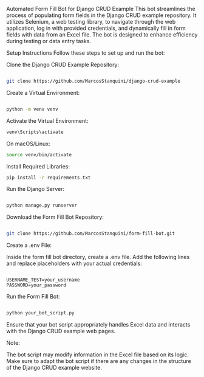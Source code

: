 Automated Form Fill Bot for Django CRUD Example
This bot streamlines the process of populating form fields in the Django CRUD example repository. It utilizes Selenium, a web testing library, to navigate through the web application, log in with provided credentials, and dynamically fill in form fields with data from an Excel file. The bot is designed to enhance efficiency during testing or data entry tasks.

Setup Instructions
Follow these steps to set up and run the bot:

Clone the Django CRUD Example Repository:

```bash

git clone https://github.com/MarcosStanquini/django-crud-example
```

Create a Virtual Environment:

```bash

python -m venv venv
```

Activate the Virtual Environment:

```bash
venv\Scripts\activate
```

On macOS/Linux:
```bash
source venv/bin/activate
```

Install Required Libraries:

```bash
pip install -r requirements.txt
```

Run the Django Server:

```bash

python manage.py runserver
```

Download the Form Fill Bot Repository:

```bash

git clone https://github.com/MarcosStanquini/form-fill-bot.git
```

Create a .env File:

Inside the form fill bot directory, create a .env file.
Add the following lines and replace placeholders with your actual credentials:
```env

USERNAME_TEST=your_username
PASSWORD=your_password
```

Run the Form Fill Bot:

```bash

python your_bot_script.py
```

Ensure that your bot script appropriately handles Excel data and interacts with the Django CRUD example web pages.

Note:

The bot script may modify information in the Excel file based on its logic.
Make sure to adapt the bot script if there are any changes in the structure of the Django CRUD example website.
